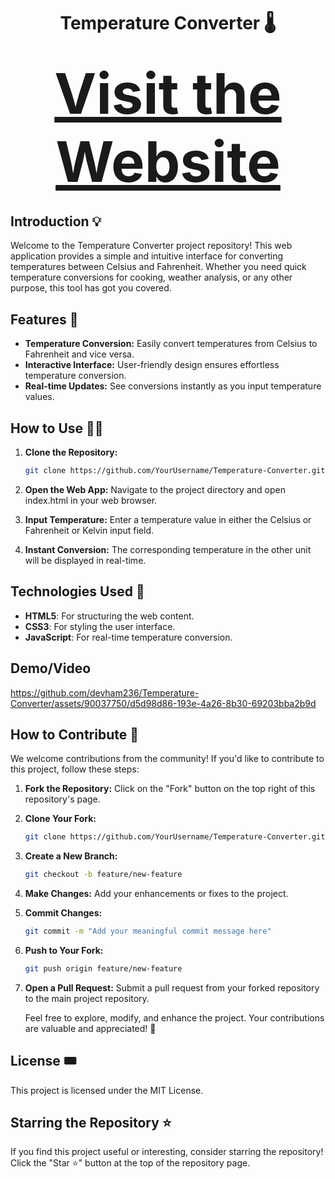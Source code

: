 <h1 align="center"> Temperature Converter 🌡️</h1>

<h2 align="center">
  <a href="https://neel-07.github.io/Temperature-Converter" style="font-size: 90;">Visit the Website</a>
</h2>

<h2>Introduction  💡</h2>

Welcome to the Temperature Converter project repository! This web application provides a simple and intuitive interface for converting temperatures between Celsius and Fahrenheit. Whether you need quick temperature conversions for cooking, weather analysis, or any other purpose, this tool has got you covered.

## Features 🚀

- **Temperature Conversion:** Easily convert temperatures from Celsius to Fahrenheit and vice versa.
- **Interactive Interface:** User-friendly design ensures effortless temperature conversion.
- **Real-time Updates:** See conversions instantly as you input temperature values.

## How to Use 👨‍🏫

1.  **Clone the Repository:**
    ```bash
    git clone https://github.com/YourUsername/Temperature-Converter.git
    ```
2.  **Open the Web App:**
    Navigate to the project directory and open index.html in your web browser.

3.  **Input Temperature:**
    Enter a temperature value in either the Celsius or Fahrenheit or Kelvin input field.

4.  **Instant Conversion:**
    The corresponding temperature in the other unit will be displayed in real-time.

   

## Technologies Used 🚀

- **HTML5**: For structuring the web content.
- **CSS3**: For styling the user interface.
- **JavaScript**: For real-time temperature conversion.



## Demo/Video
https://github.com/devham236/Temperature-Converter/assets/90037750/d5d98d86-193e-4a26-8b30-69203bba2b9d



## How to Contribute 🧩

We welcome contributions from the community! If you'd like to contribute to this project, follow these steps:

1. **Fork the Repository:** Click on the "Fork" button on the top right of this repository's page.

2. **Clone Your Fork:**

   ```bash
   git clone https://github.com/YourUsername/Temperature-Converter.git

   ```

3. **Create a New Branch:**

   ```bash
   git checkout -b feature/new-feature

   ```

4. **Make Changes:** Add your enhancements or fixes to the project.

5. **Commit Changes:**

   ```bash
   git commit -m "Add your meaningful commit message here"

   ```

6. **Push to Your Fork:**

   ```bash
   git push origin feature/new-feature

   ```

7. **Open a Pull Request:** Submit a pull request from your forked repository to the main project repository.

   Feel free to explore, modify, and enhance the project. Your contributions are valuable and appreciated! 🙌

## License 🎟️

This project is licensed under the MIT License.

## Starring the Repository ⭐

If you find this project useful or interesting, consider starring the repository! Click the "Star ⭐" button at the top of the repository page.
